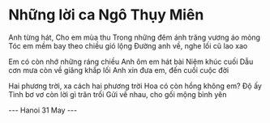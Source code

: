 # Những lời ca Ngô Thụy Miên

Anh từng hát, Cho em mùa thu
Trong những đêm ánh trăng vương áo mỏng
Tóc em mềm bay theo chiều gió lộng
Đường anh về, nghe lối cũ lao xao

Em có còn nhớ những ráng chiều
Anh ôm em hát bài Niệm khúc cuối
Dẫu cơn mưa còn về giăng khắp lối
Anh xin đưa em, đến cuối cuộc đời

Hai phương trời, xa cách hai phương trời
Hoa có còn hồng không em? Độ ấy
Tình bơ vơ còn lời gì trăn trối
Gửi về nhau, cho gối mộng bình yên

--- Hanoi 31 May ---
